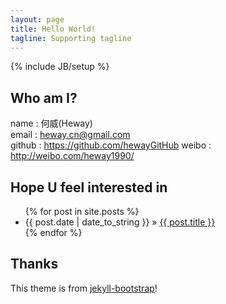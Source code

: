```yaml
---
layout: page
title: Hello World!
tagline: Supporting tagline
---
```

{% include JB/setup %}

## Who am I?

name : 何威(Heway)  
email : <heway.cn@gmail.com>  
github : <https://github.com/hewayGitHub> 
weibo : <http://weibo.com/heway1990/> 

## Hope U feel interested in

<ul class="posts">
  {% for post in site.posts %}
    <li><span>{{ post.date | date_to_string }}</span> &raquo; <a href="{{ BASE_PATH }}{{ post.url }}">{{ post.title }}</a></li>
  {% endfor %}
</ul>

## Thanks

This theme is from [jekyll-bootstrap](http://jekyllbootstrap.com/)!



